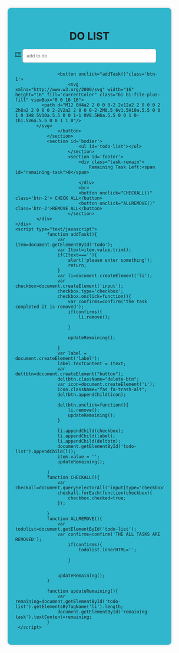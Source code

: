 <!DOCTYPE html>
<html>
<head>
    <title>To Do List</title>
    <link rel="stylesheet" href="https://cdnjs.cloudflare.com/ajax/libs/font-awesome/6.0.0-beta3/css/all.min.css">
    <style>
    body{
            background-image: url("https://images.inc.com/uploaded_files/image/1920x1080/getty_514914078_200013332000928076_167571.jpg");

        }
        .container{
            display:flex;
            justify-content: center;
            align-items: center;
            height:100vh;
        }
        .boxes{
            width: 80%;
            max-width: 600px;
            padding:20px;
            border: 1px solid #ccc;
            border-radius: 10px;
            box-shadow: 0 0 10px rgba(0, 0, 0, 0.1);
            background-color: #30B7CD;
        }
        h1{
            text-align: center;
        }
        #header{
            margin-bottom: 20px;
        }
        #footer {
            margin-top: 20px;
            text-align: center;
        }
        #todo{
            width: 90%;
            padding: 10px;
            border-radius: 5px;
            border: 1px solid #ccc;
            box-sizing: border-box;
            margin-bottom: 10px;
        }
        #todo-list {
            list-style-type: none;
            padding: 0;
        }
        li {
            margin-bottom: 10px;
            display:flex;
            align-items: center;
        }
        input[type="checkbox"] {
            margin-right: 10px;
            width:20px;
            height: 20px;
            border-radius: 50%;
        }
        .delete-btn{
            background: none;
            border: none;
            cursor: pointer;
        }
        .delete-btn i{
            color:red;
            font-size:1.2em;
            vertical-align: middle;
            margin-left: 5px;
        }
        label{
            flex-grow: ;
        }

</style>
</head>
<body>
    <div class="container">
        <div class="boxes">
                <h1>DO LIST</h1>
                <section id='header'>
                    <svg xmlns="http://www.w3.org/2000/svg" width="16" height="16" fill="currentColor" class="bi bi-card-checklist" viewBox="0 0 16 16">
              <path d="M14.5 3a.5.5 0 0 1 .5.5v9a.5.5 0 0 1-.5.5h-13a.5.5 0 0 1-.5-.5v-9a.5.5 0 0 1 .5-.5zm-13-1A1.5 1.5 0 0 0 0 3.5v9A1.5 1.5 0 0 0 1.5 14h13a1.5 1.5 0 0 0 1.5-1.5v-9A1.5 1.5 0 0 0 14.5 2z"/>
              <path d="M7 5.5a.5.5 0 0 1 .5-.5h5a.5.5 0 0 1 0 1h-5a.5.5 0 0 1-.5-.5m-1.496-.854a.5.5 0 0 1 0 .708l-1.5 1.5a.5.5 0 0 1-.708 0l-.5-.5a.5.5 0 1 1 .708-.708l.146.147 1.146-1.147a.5.5 0 0 1 .708 0M7 9.5a.5.5 0 0 1 .5-.5h5a.5.5 0 0 1 0 1h-5a.5.5 0 0 1-.5-.5m-1.496-.854a.5.5 0 0 1 0 .708l-1.5 1.5a.5.5 0 0 1-.708 0l-.5-.5a.5.5 0 0 1 .708-.708l.146.147 1.146-1.147a.5.5 0 0 1 .708 0"/>
            </svg>
                    <input type="text" id="todo"  placeholder ="add to do">

                    <button onclick="addTask()"class='btn-1'>
                        <svg xmlns="http://www.w3.org/2000/svg" width="16" height="16" fill="currentColor" class="bi bi-file-plus-fill" viewBox="0 0 16 16">
              <path d="M12 0H4a2 2 0 0 0-2 2v12a2 2 0 0 0 2 2h8a2 2 0 0 0 2-2V2a2 2 0 0 0-2-2M8.5 6v1.5H10a.5.5 0 0 1 0 1H8.5V10a.5.5 0 0 1-1 0V8.5H6a.5.5 0 0 1 0-1h1.5V6a.5.5 0 0 1 1 0"/>
            </svg>
                    </button>
                </section>
                <section id='bodier'>
                            <ul id='todo-list'></ul>
                        </section>
                        <section id='footer'>
                            <div class="task-remain">
                                Remaining Task Left:<span id="remaining-task">0</span>
                                
                            </div>
                            <br>
                            <button onclick="CHECKALL()" class='btn-2'> CHECK ALL</button>
                            <button onclick="ALLREMOVE()" class='btn-2'>REMOVE ALL</button>
                        </section>
            </div>
    </div>
    <script type="text/javascript">
                function addTask(){
                    var item=document.getElementById('todo');
                    var Itext=item.value.trim();
                    if(Itext===''){
                        alert('please enter something');
                        return;
                    }
                    var li=document.createElement('li');
                    var checkbox=document.createElement('input');
                    checkbox.type='checkbox';
                    checkbox.onclick=function(){
                        var confirms=confirm('the task completed it is removed');
                        if(confirms){
                            li.remove();

                        }
                        
                        updateRemaining();

                    }
                    var label = document.createElement('label');
                    label.textContent = Itext;
                    var deltbtn=document.createElement("button");
                    deltbtn.className="delete-btn";
                    var icon=document.createElement('i');
                    icon.className="fas fa-trash-alt"; 
                    deltbtn.appendChild(icon);

                    deltbtn.onclick=function(){
                        li.remove();
                        updateRemaining();
                    }

                    li.appendChild(checkbox);
                    li.appendChild(label);
                    li.appendChild(deltbtn);
                    document.getElementById('todo-list').appendChild(li);
                    item.value = '';
                    updateRemaining();

                }
                function CHECKALL(){
                    var checkall=document.querySelectorAll('input[type="checkbox"]');
                    checkall.forEach(function(checkbox){
                        checkbox.checked=true;
                    });

                }
                function ALLREMOVE(){
                    var todolist=document.getElementById('todo-list');
                    var confirms=confirm('THE ALL TASKS ARE REMOVED');
                        if(confirms){
                            todolist.innerHTML='';

                        }
            
                    
                    updateRemaining();
                }

                function updateRemaining(){
                    var remaining=document.getElementById('todo-list').getElementsByTagName('li').length;
                    document.getElementById('remaining-task').textContent=remaining;
                }
     </script>
</body>
</html>

